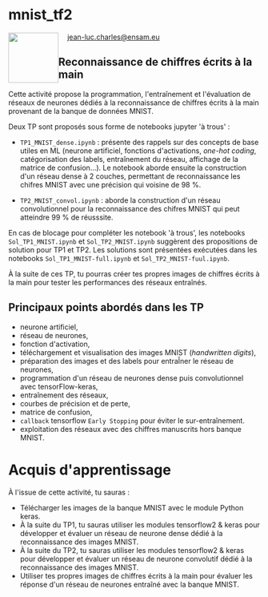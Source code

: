 # mnist_tf2

<img src='./img/CC-BY-SA.jpeg' width=100 style="vertical-align:middle; float:left"> &emsp; jean-luc.charles@ensam.eu 

## Reconnaissance de chiffres écrits à la main

Cette activité propose la programmation, l'entraînement et l'évaluation de réseaux de neurones dédiés à la reconnaissance de chiffres écrits à la main provenant de la banque de données MNIST.

Deux TP sont proposés sous forme de notebooks jupyter 'à trous' :

- `TP1_MNIST_dense.ipynb` : présente des rappels sur des concepts de base utiles en ML (neurone artificiel, fonctions d'activations, *one-hot coding*, catégorisation des labels, entraînement du réseau, affichage de la matrice de confusion...).
Le notebook aborde ensuite la construction d'un réseau dense à 2 couches, permettant de reconnaissance les chifres MNIST avec une précision qui voisine de 98 %.

- `TP2_MNIST_convol.ipynb` : aborde la construction d'un réseau convolutionnel pour la reconnaissance des chifres MNIST qui peut atteindre 99 % de réusssite.

En cas de blocage pour compléter les notebook 'à trous', les notebooks `Sol_TP1_MNIST.ipynb` et `Sol_TP2_MNIST.ipynb` suggèrent des propositions de solution pour TP1  et TP2. Les solutions sont présentées exécutées dans les notebooks `Sol_TP1_MNIST-full.ipynb` et `Sol_TP2_MNIST-fuul.ipynb`. 

À la suite de ces TP, tu pourras créer tes propres images de chiffres écrits à la main pour tester les performances des réseaux entraînés.


## Principaux points abordés dans les TP

- neurone artificiel,
- réseau de neurones,
- fonction d'activation,
- téléchargement et visualisation des images MNIST (*handwritten digits*),
- préparation des images et des labels pour entraÎner le réseau de neurones,
- programmation d'un réseau de neurones dense puis convolutionnel avec tensorFlow-keras,
- entraînement des réseaux,
- courbes de précision et de perte,
- matrice de confusion,
- `callback` tensorflow `Early Stopping` pour éviter le sur-entraînement.
- exploitation des réseaux avec des chiffres manuscrits hors banque MNIST.


# Acquis d'apprentissage

À l'issue de cette activité, tu sauras :
- Télécharger les images de la banque MNIST avec le module Python keras.
- À la suite du TP1, tu sauras utiliser les modules tensorflow2 & keras pour développer et évaluer un réseau de neurone dense dédié à la reconnaissance des images MNIST.
- À la suite du TP2, tu sauras utiliser les modules tensorflow2 & keras pour développer et évaluer un réseau de neurone convolutif dédié à la reconnaissance des images MNIST.
- Utiliser tes propres images de chiffres écrits à la main pour évaluer les réponse d'un réseau de neurones entraîné avec la banque MNIST.

